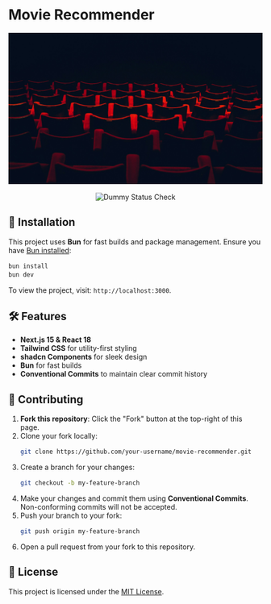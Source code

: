 # Movie Recommender

<p align="center">
  <img src="./assets/banner.jpg" alt="Movie Recommendation System" width="100%" style="max-height: 300px; object-fit: cover;">
</p>
<p align="center">
  <img alt="Dummy Status Check" src="https://github.com/Viibrant/movie-recommender/actions/workflows/dummy-check.yaml/badge.svg?branch=master">
</p>

## 🚀 Installation

This project uses **Bun** for fast builds and package management. Ensure you have [Bun installed](https://bun.sh/):

```bash
bun install
bun dev
```

To view the project, visit: `http://localhost:3000`.

## 🛠 Features

- **Next.js 15 & React 18**
- **Tailwind CSS** for utility-first styling
- **shadcn Components** for sleek design
- **Bun** for fast builds
- **Conventional Commits** to maintain clear commit history

## 🤝 Contributing

1. **Fork this repository**: Click the "Fork" button at the top-right of this page.
2. Clone your fork locally:  
   ```bash
   git clone https://github.com/your-username/movie-recommender.git
   ```
3. Create a branch for your changes:  
   ```bash
   git checkout -b my-feature-branch
   ```
4. Make your changes and commit them using **Conventional Commits**. Non-conforming commits will not be accepted.
5. Push your branch to your fork:  
   ```bash
   git push origin my-feature-branch
   ```
6. Open a pull request from your fork to this repository.

## 📜 License

This project is licensed under the [MIT License](LICENSE.md).
